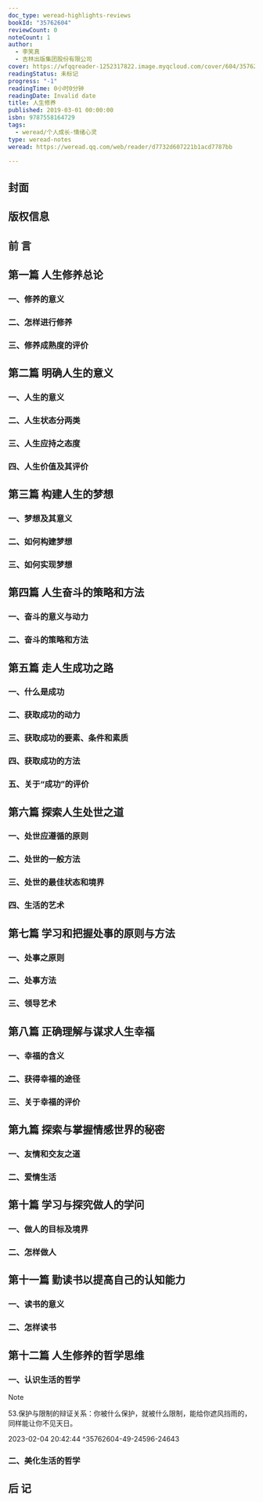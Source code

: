 ```yaml
---
doc_type: weread-highlights-reviews
bookId: "35762604"
reviewCount: 0
noteCount: 1
author:
  - 李笑真
  - 吉林出版集团股份有限公司
cover: https://wfqqreader-1252317822.image.myqcloud.com/cover/604/35762604/t7_35762604.jpg
readingStatus: 未标记
progress: "-1"
readingTime: 0小时0分钟
readingDate: Invalid date
title: 人生修养
published: 2019-03-01 00:00:00
isbn: 9787558164729
tags:
  - weread/个人成长-情绪心灵
type: weread-notes
weread: https://weread.qq.com/web/reader/d7732d607221b1acd7787bb

---
```



## 封面

## 版权信息

## 前 言

## 第一篇 人生修养总论

### 一、修养的意义

### 二、怎样进行修养

### 三、修养成熟度的评价

## 第二篇 明确人生的意义

### 一、人生的意义

### 二、人生状态分两类

### 三、人生应持之态度

### 四、人生价值及其评价

## 第三篇 构建人生的梦想

### 一、梦想及其意义

### 二、如何构建梦想

### 三、如何实现梦想

## 第四篇 人生奋斗的策略和方法

### 一、奋斗的意义与动力

### 二、奋斗的策略和方法

## 第五篇 走人生成功之路

### 一、什么是成功

### 二、获取成功的动力

### 三、获取成功的要素、条件和素质

### 四、获取成功的方法

### 五、关于“成功”的评价

## 第六篇 探索人生处世之道

### 一、处世应遵循的原则

### 二、处世的一般方法

### 三、处世的最佳状态和境界

### 四、生活的艺术

## 第七篇 学习和把握处事的原则与方法

### 一、处事之原则

### 二、处事方法

### 三、领导艺术

## 第八篇 正确理解与谋求人生幸福

### 一、幸福的含义

### 二、获得幸福的途径

### 三、关于幸福的评价

## 第九篇 探索与掌握情感世界的秘密

### 一、友情和交友之道

### 二、爱情生活

## 第十篇 学习与探究做人的学问

### 一、做人的目标及境界

### 二、怎样做人

## 第十一篇 勤读书以提高自己的认知能力

### 一、读书的意义

### 二、怎样读书

## 第十二篇 人生修养的哲学思维

### 一、认识生活的哲学

> [!NOTE] 
> 53.保护与限制的辩证关系：你被什么保护，就被什么限制，能给你遮风挡雨的，同样能让你不见天日。
> 
> 2023-02-04 20:42:44 ^35762604-49-24596-24643

### 二、美化生活的哲学

## 后 记


